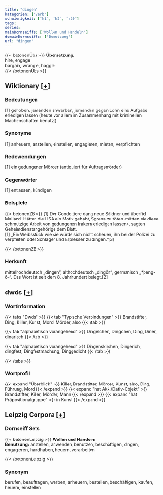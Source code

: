 ```yaml
---
title: "dingen"
kategorien: ["Verb"]
schwierigkeit: ["k1", "h5", "r19"]
tags:
series:
mainDornseiffs: ['Wollen und Handeln']
domainDornseiffs: ['Benutzung']
url: "dingen"
---
```


{{< betonenÜbs >}}
**Übersetzung:**  
hire, engage  
bargain, wrangle, haggle  
{{< /betonenÜbs >}}

## Wiktionary [[+](https://de.wiktionary.org/wiki/dingen)]

### Bedeutungen
[1] gehoben: jemanden anwerben, jemanden gegen Lohn eine Aufgabe erledigen lassen (heute vor allem im Zusammenhang mit kriminellen Machenschaften benutzt)  

### Synonyme
[1] anheuern, anstellen, einstellen, engagieren, mieten, verpflichten  

### Redewendungen
[1] ein gedungener Mörder (antiquiert für Auftragsmörder)  

### Gegenwörter
[1] entlassen, kündigen  

### Beispiele
{{< betonenZB >}}
[1] Der Condottiere dang neue Söldner und überfiel Mailand. Hätten die USA ein Motiv gehabt, Sgrena zu töten «hätten sie diese schmutzige Arbeit von gedungenen Irakern erledigen lassen», sagten Geheimdienstangehörige dem Blatt.  
[1] „Ein Weibsstück wie sie würde sich nicht scheuen, ihn bei der Polizei zu verpfeifen oder Schläger und Erpresser zu dingen.“[3]  

{{< /betonenZB >}}
### Herkunft
mittelhochdeutsch „dingen“, althochdeutsch „dingōn“, germanisch „*þeng-ō-“. Das Wort ist seit dem 8. Jahrhundert belegt.[2]  



## dwds [[+](https://www.dwds.de/wb/dingen)]

### Wortinformation
{{< tabs "Dwds" >}}
{{< tab "Typische Verbindungen" >}}
Brandstifter, Ding, Killer, Kunst, Mord, Mörder, also
{{< /tab >}}

{{< tab "alphabetisch vorangehend" >}}
Dingelchen, Dingchen, Ding, Diner, dinarisch
{{< /tab >}}

{{< tab "alphabetisch vorangehend" >}}
Dingenskirchen, Dingerich, dingfest, Dingfestmachung, Dinggedicht
{{< /tab >}}

{{< /tabs >}}

### Wortprofil
{{< expand "Überblick" >}} Killer, Brandstifter, Mörder, Kunst, also, Ding, Führung, Mord {{< /expand >}}
{{< expand "hat Akk./Dativ-Objekt" >}} Brandstifter, Killer, Mörder, Mann {{< /expand >}}
{{< expand "hat Präpositionalgruppe" >}} in Kunst {{< /expand >}}

## Leipzig Corpora [[+](https://corpora.uni-leipzig.de/en/res?word=dingen&corpusId=deu_newscrawl-public_2018)]

### Dornseiff Sets
{{< betonenLeipzig >}}
**Wollen und Handeln:**  
**Benutzung:** anstellen, anwenden, benutzen, beschäftigen, dingen, engagieren, handhaben, heuern, verarbeiten  

{{< /betonenLeipzig >}}

### Synonym
berufen, beauftragen, werben, anheuern, bestellen, beschäftigen, kaufen, heuern, einstellen

